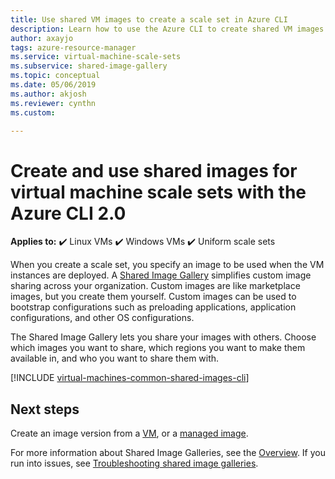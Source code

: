 ```yaml
---
title: Use shared VM images to create a scale set in Azure CLI
description: Learn how to use the Azure CLI to create shared VM images to use for deploying virtual machine scale sets in Azure.
author: axayjo
tags: azure-resource-manager
ms.service: virtual-machine-scale-sets
ms.subservice: shared-image-gallery
ms.topic: conceptual
ms.date: 05/06/2019
ms.author: akjosh
ms.reviewer: cynthn
ms.custom: 

---
```

# Create and use shared images for virtual machine scale sets with the Azure CLI 2.0

**Applies to:** :heavy_check_mark: Linux VMs :heavy_check_mark: Windows VMs :heavy_check_mark: Uniform scale sets

When you create a scale set, you specify an image to be used when the VM instances are deployed. A [Shared Image Gallery](../virtual-machines/shared-image-galleries.md) simplifies custom image sharing across your organization. Custom images are like marketplace images, but you create them yourself. Custom images can be used to bootstrap configurations such as preloading applications, application configurations, and other OS configurations. 

The Shared Image Gallery lets you share your images with others. Choose which images you want to share, which regions you want to make them available in, and who you want to share them with. 


[!INCLUDE [virtual-machines-common-shared-images-cli](../../includes/virtual-machines-common-shared-images-cli.md)]


## Next steps

Create an image version from a [VM](../virtual-machines/image-version-vm-cli.md), or a [managed image](../virtual-machines/image-version-managed-image-cli.md).

For more information about Shared Image Galleries, see the [Overview](../virtual-machines/shared-image-galleries.md). If you run into issues, see [Troubleshooting shared image galleries](../virtual-machines/troubleshooting-shared-images.md).
